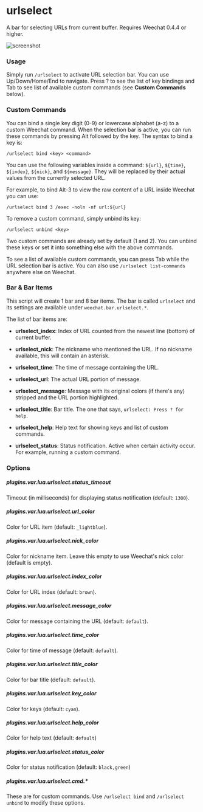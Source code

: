 urlselect
=================================================================================

A bar for selecting URLs from current buffer. Requires Weechat 0.4.4 or higher.

![screenshot](http://i.imgur.com/d5NFVnO.png "urlselect bar at the top of weechat")


### Usage

Simply run `/urlselect` to activate URL selection bar. You can use
Up/Down/Home/End to navigate. Press ? to see the list of key bindings and Tab to
see list of available custom commands (see **Custom Commands** below).



### Custom Commands

You can bind a single key digit (0-9) or lowercase alphabet (a-z) to a custom
Weechat command. When the selection bar is active, you can run these commands
by pressing Alt followed by the key. The syntax to bind a key is:

    /urlselect bind <key> <command>

You can use the following variables inside a command: `${url}`, `${time}`,
`${index}`, `${nick}`, and `${message}`. They will be replaced by their actual
values from the currently selected URL.

For example, to bind Alt-3 to view the raw content of a URL inside Weechat you
can use:

    /urlselect bind 3 /exec -noln -nf url:${url}


To remove a custom command, simply unbind its key:

    /urlselect unbind <key>

Two custom commands are already set by default (1 and 2). You can unbind these
keys or set it into something else with the above commands.

To see a list of available custom commands, you can press Tab while the URL
selection bar is active. You can also use `/urlselect list-commands` anywhere
else on Weechat.



### Bar & Bar Items

This script will create 1 bar and 8 bar items. The bar is called `urlselect`
and its settings are available under `weechat.bar.urlselect.*`.

The list of bar items are:

- **urlselect_index**: Index of URL counted from the newest line (bottom) of
  current buffer.

- **urlselect_nick**: The nickname who mentioned the URL. If no nickname
  available, this will contain an asterisk.

- **urlselect_time**: The time of message containing the URL.

- **urlselect_url**: The actual URL portion of message.

- **urlselect_message**: Message with its original colors (if there's any)
  stripped and the URL portion highlighted.

- **urlselect_title**: Bar title. The one that says, `urlselect: Press ? for help`.

- **urlselect_help**: Help text for showing keys and list of custom commands.

- **urlselect_status**: Status notification. Active when certain activity occur.
  For example, running a custom command.



### Options

##### plugins.var.lua.urlselect.status_timeout

Timeout (in milliseconds) for displaying status notification (default: `1300`).

##### plugins.var.lua.urlselect.url_color

Color for URL item (default: `_lightblue`).

##### plugins.var.lua.urlselect.nick_color

Color for nickname item. Leave this empty to use Weechat's nick color (default
is empty).

##### plugins.var.lua.urlselect.index_color

Color for URL index (default: `brown`).

##### plugins.var.lua.urlselect.message_color

Color for message containing the URL (default: `default`).

##### plugins.var.lua.urlselect.time_color

Color for time of message (default: `default`).

##### plugins.var.lua.urlselect.title_color

Color for bar title (default: `default`).

##### plugins.var.lua.urlselect.key_color

Color for keys (default: `cyan`).

##### plugins.var.lua.urlselect.help_color

Color for help text (default: `default`)

##### plugins.var.lua.urlselect.status_color

Color for status notification (default: `black,green`)

##### plugins.var.lua.urlselect.cmd.*

These are for custom commands. Use `/urlselect bind` and `/urlselect unbind` to
modify these options.
